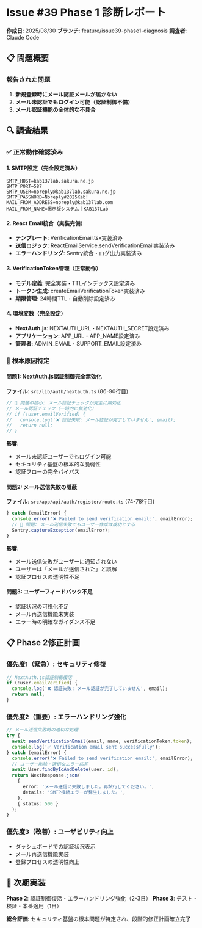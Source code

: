 # Issue #39 Phase 1 診断レポート

**作成日**: 2025/08/30
**ブランチ**: feature/issue39-phase1-diagnosis
**調査者**: Claude Code

## 📋 問題概要

### 報告された問題

1. **新規登録時にメール認証メールが届かない**
2. **メール未認証でもログイン可能（認証制御不備）**
3. **メール認証機能の全体的な不具合**

## 🔍 調査結果

### ✅ 正常動作確認済み

#### 1. SMTP設定（完全設定済み）

```env
SMTP_HOST=kab137lab.sakura.ne.jp
SMTP_PORT=587
SMTP_USER=noreply@kab137lab.sakura.ne.jp
SMTP_PASSWORD=Noreply#2025Kab!
MAIL_FROM_ADDRESS=noreply@kab137lab.com
MAIL_FROM_NAME=掲示板システム｜KAB137Lab
```

#### 2. React Email統合（実装完備）

- **テンプレート**: VerificationEmail.tsx実装済み
- **送信ロジック**: ReactEmailService.sendVerificationEmail実装済み
- **エラーハンドリング**: Sentry統合・ログ出力実装済み

#### 3. VerificationToken管理（正常動作）

- **モデル定義**: 完全実装・TTLインデックス設定済み
- **トークン生成**: createEmailVerificationToken実装済み
- **期限管理**: 24時間TTL・自動削除設定済み

#### 4. 環境変数（完全設定）

- **NextAuth.js**: NEXTAUTH_URL・NEXTAUTH_SECRET設定済み
- **アプリケーション**: APP_URL・APP_NAME設定済み
- **管理者**: ADMIN_EMAIL・SUPPORT_EMAIL設定済み

### 🚨 **根本原因特定**

#### **問題1: NextAuth.js認証制御完全無効化**

**ファイル**: `src/lib/auth/nextauth.ts` (86-90行目)

```typescript
// 🚨 問題の核心: メール認証チェックが完全に無効化
// メール認証チェック（一時的に無効化）
// if (!user.emailVerified) {
//   console.log('❌ 認証失敗: メール認証が完了していません', email);
//   return null;
// }
```

**影響**:

- メール未認証ユーザーでもログイン可能
- セキュリティ基盤の根本的な脆弱性
- 認証フローの完全バイパス

#### **問題2: メール送信失敗の隠蔽**

**ファイル**: `src/app/api/auth/register/route.ts` (74-78行目)

```typescript
} catch (emailError) {
  console.error('❌ Failed to send verification email:', emailError);
  // 🚨 問題: メール送信失敗でもユーザー作成は成功とする
  Sentry.captureException(emailError);
}
```

**影響**:

- メール送信失敗がユーザーに通知されない
- ユーザーは「メールが送信された」と誤解
- 認証プロセスの透明性不足

#### **問題3: ユーザーフィードバック不足**

- 認証状況の可視化不足
- メール再送信機能未実装
- エラー時の明確なガイダンス不足

## 📋 Phase 2修正計画

### **優先度1（緊急）**: セキュリティ修復

```typescript
// NextAuth.js認証制御復活
if (!user.emailVerified) {
  console.log('❌ 認証失敗: メール認証が完了していません', email);
  return null;
}
```

### **優先度2（重要）**: エラーハンドリング強化

```typescript
// メール送信失敗時の適切な処理
try {
  await sendVerificationEmail(email, name, verificationToken.token);
  console.log('✅ Verification email sent successfully');
} catch (emailError) {
  console.error('❌ Failed to send verification email:', emailError);
  // ユーザー削除・適切なエラー応答
  await User.findByIdAndDelete(user._id);
  return NextResponse.json(
    {
      error: 'メール送信に失敗しました。再試行してください。',
      details: 'SMTP接続エラーが発生しました。',
    },
    { status: 500 }
  );
}
```

### **優先度3（改善）**: ユーザビリティ向上

- ダッシュボードでの認証状況表示
- メール再送信機能実装
- 登録プロセスの透明性向上

## 🎯 次期実装

**Phase 2**: 認証制御復活・エラーハンドリング強化（2-3日）
**Phase 3**: テスト・検証・本番適用（1日）

**総合評価**: セキュリティ基盤の根本問題が特定され、段階的修正計画確立完了
